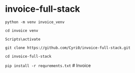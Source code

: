 # invoice-full-stack

`python -m venv invoice_venv`

`cd invoice venv`

`Scripts\activate`

`git clone https://github.com/Cyri0/invoice-full-stack.git`

`cd invoice-full-stack`

`pip install -r requrements.txt`
#   I n v o i c e  
 